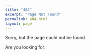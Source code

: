 ```yaml
---
title: "404"
excerpt: "Page Not Found"
permalink: 404.html
layout: page
---
```


Sorry, but the page could not be found.

Are you looking for:

<!-- {% include nav-header.html %} -->
